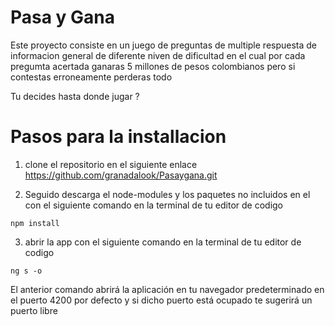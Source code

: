 # Pasa y Gana
Este proyecto  consiste en un juego de preguntas  de multiple respuesta   de informacion general de diferente niven de dificultad  en el cual por cada pregumta acertada  ganaras 5 millones de pesos colombianos  pero si contestas erroneamente  perderas todo   

Tu decides hasta donde jugar ?

# Pasos para la installacion

1. clone el repositorio  en el siguiente enlace https://github.com/granadalook/Pasaygana.git

2. Seguido descarga  el node-modules y los paquetes no incluidos en el con el siguiente comando en la terminal de tu editor de codigo

```shell
npm install
```
3. abrir la app con el siguiente comando en la terminal  de tu editor de codigo


```shell
ng s -o
```
El anterior comando     abrirá la aplicación en tu navegador predeterminado en el puerto 4200 por defecto  y si dicho puerto está ocupado te sugerirá un puerto libre

